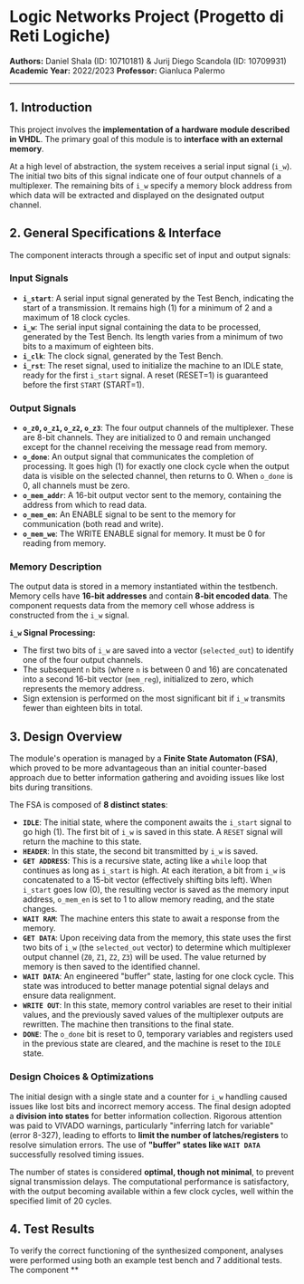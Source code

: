 
# Logic Networks Project (Progetto di Reti Logiche)

**Authors:** Daniel Shala (ID: 10710181) & Jurij Diego Scandola (ID: 10709931)
**Academic Year:** 2022/2023
**Professor:** Gianluca Palermo

---

## 1. Introduction

This project involves the **implementation of a hardware module described in VHDL**. The primary goal of this module is to **interface with an external memory**.

At a high level of abstraction, the system receives a serial input signal (`i_w`). The initial two bits of this signal indicate one of four output channels of a multiplexer. The remaining bits of `i_w` specify a memory block address from which data will be extracted and displayed on the designated output channel.

## 2. General Specifications & Interface

The component interacts through a specific set of input and output signals:

### Input Signals
*   **`i_start`**: A serial input signal generated by the Test Bench, indicating the start of a transmission. It remains high (1) for a minimum of 2 and a maximum of 18 clock cycles.
*   **`i_w`**: The serial input signal containing the data to be processed, generated by the Test Bench. Its length varies from a minimum of two bits to a maximum of eighteen bits.
*   **`i_clk`**: The clock signal, generated by the Test Bench.
*   **`i_rst`**: The reset signal, used to initialize the machine to an IDLE state, ready for the first `i_start` signal. A reset (RESET=1) is guaranteed before the first `START` (START=1).

### Output Signals
*   **`o_z0`, `o_z1`, `o_z2`, `o_z3`**: The four output channels of the multiplexer. These are 8-bit channels. They are initialized to 0 and remain unchanged except for the channel receiving the message read from memory.
*   **`o_done`**: An output signal that communicates the completion of processing. It goes high (1) for exactly one clock cycle when the output data is visible on the selected channel, then returns to 0. When `o_done` is 0, all channels must be zero.
*   **`o_mem_addr`**: A 16-bit output vector sent to the memory, containing the address from which to read data.
*   **`o_mem_en`**: An ENABLE signal to be sent to the memory for communication (both read and write).
*   **`o_mem_we`**: The WRITE ENABLE signal for memory. It must be 0 for reading from memory.

### Memory Description
The output data is stored in a memory instantiated within the testbench. Memory cells have **16-bit addresses** and contain **8-bit encoded data**. The component requests data from the memory cell whose address is constructed from the `i_w` signal.

**`i_w` Signal Processing:**
*   The first two bits of `i_w` are saved into a vector (`selected_out`) to identify one of the four output channels.
*   The subsequent `n` bits (where `n` is between 0 and 16) are concatenated into a second 16-bit vector (`mem_reg`), initialized to zero, which represents the memory address.
*   Sign extension is performed on the most significant bit if `i_w` transmits fewer than eighteen bits in total.

## 3. Design Overview

The module's operation is managed by a **Finite State Automaton (FSA)**, which proved to be more advantageous than an initial counter-based approach due to better information gathering and avoiding issues like lost bits during transitions.

The FSA is composed of **8 distinct states**:

*   **`IDLE`**: The initial state, where the component awaits the `i_start` signal to go high (1). The first bit of `i_w` is saved in this state. A `RESET` signal will return the machine to this state.
*   **`HEADER`**: In this state, the second bit transmitted by `i_w` is saved.
*   **`GET ADDRESS`**: This is a recursive state, acting like a `while` loop that continues as long as `i_start` is high. At each iteration, a bit from `i_w` is concatenated to a 15-bit vector (effectively shifting bits left). When `i_start` goes low (0), the resulting vector is saved as the memory input address, `o_mem_en` is set to 1 to allow memory reading, and the state changes.
*   **`WAIT RAM`**: The machine enters this state to await a response from the memory.
*   **`GET DATA`**: Upon receiving data from the memory, this state uses the first two bits of `i_w` (the `selected_out` vector) to determine which multiplexer output channel (`Z0`, `Z1`, `Z2`, `Z3`) will be used. The value returned by memory is then saved to the identified channel.
*   **`WAIT DATA`**: An engineered "buffer" state, lasting for one clock cycle. This state was introduced to better manage potential signal delays and ensure data realignment.
*   **`WRITE OUT`**: In this state, memory control variables are reset to their initial values, and the previously saved values of the multiplexer outputs are rewritten. The machine then transitions to the final state.
*   **`DONE`**: The `o_done` bit is reset to 0, temporary variables and registers used in the previous state are cleared, and the machine is reset to the `IDLE` state.

### Design Choices & Optimizations
The initial design with a single state and a counter for `i_w` handling caused issues like lost bits and incorrect memory access. The final design adopted a **division into states** for better information collection. Rigorous attention was paid to VIVADO warnings, particularly "inferring latch for variable" (error 8-327), leading to efforts to **limit the number of latches/registers** to resolve simulation errors. The use of **"buffer" states like `WAIT DATA`** successfully resolved timing issues.

The number of states is considered **optimal, though not minimal**, to prevent signal transmission delays. The computational performance is satisfactory, with the output becoming available within a few clock cycles, well within the specified limit of 20 cycles.

## 4. Test Results

To verify the correct functioning of the synthesized component, analyses were performed using both an example test bench and 7 additional tests. The component **

